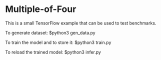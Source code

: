 # Multiple-of-Four
This is a small TensorFlow example that can be used to test benchmarks.

To generate dataset:
$python3 gen_data.py

To train the model and to store it:
$python3 train.py

To reload the trained model:
$python3 infer.py
